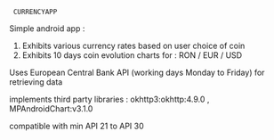      CURRENCYAPP

Simple android app :

1. Exhibits various currency rates based on user choice of coin
2. Exhibits 10 days coin evolution charts for : RON / EUR / USD

  Uses European Central Bank API (working days Monday to Friday) for retrieving data

  implements third party libraries : okhttp3:okhttp:4.9.0 , MPAndroidChart:v3.1.0
 
  compatible with min API 21 to API 30
 
 
